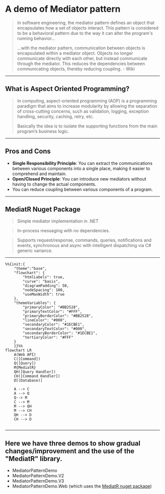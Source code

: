 # A demo of Mediator pattern
>In software engineering, the mediator pattern defines an object that encapsulates how a set of objects interact. This pattern is considered to be a behavioral pattern due to the way it can alter the program's running behavior... 
>
>...with the mediator pattern, communication between objects is encapsulated within a mediator object. Objects no longer communicate directly with each other, but instead communicate through the mediator. This reduces the dependencies between communicating objects, thereby reducing coupling. - Wiki
---
## What is Aspect Oriented Programming?
>In computing, aspect-oriented programming (AOP) is a programming paradigm that aims to increase modularity by allowing the separation of cross-cutting concerns, such as validation, logging, exception handling, security, caching, retry, etc. 
>
>Basically the idea is to isolate the supporting functions from the main program’s business logic.

---
## Pros and Cons

* **Single Responsibility Principle**: You can extract the communications between various 
components into a single place, making it easier to comprehend and maintain.
* **Open/Closed Principle**: You can introduce new mediators without having to change the actual components.
* You can reduce coupling between various components of a program.
---
## MediatR Nuget Package
> Simple mediator implementation in .NET

> In-process messaging with no dependencies.

> Supports request/response, commands, queries, notifications and events, synchronous and async with intelligent dispatching via C# generic variance.
---

```mermaid
%%{init:{
    "theme":"base",
    "flowchart": {
        "htmlLabels": true,
        "curve": "basis",
        "diagramPadding": 50,
        "nodeSpacing": 100,
        "useMaxWidth": true
    },
    "themeVariables": {
        "primaryColor": "#BB2528",
        "primaryTextColor": "#FFF",
        "primaryBorderColor": "#BB2528",
        "lineColor": "#000",
        "secondaryColor": "#1ECBE1",
        "secondaryTextColor": "#000",
        "secondaryBorderColor": "#1ECBE1",
        "tertiaryColor": "#FFF"
    }
    }}%%
flowchart LR
    A(Web API)
    C([Command]) 
    Q([Query])
    M{MediatR}
    QH([Query Handler])
    CH([Command Handler])
    D[(Database)]

    A --> C
    A --> Q
    Q--> M
    C --> M    
    M --> QH
    M --> CH
    QH --> D
    CH --> D
  
```
---

## Here we have three demos to show gradual changes/improvement and the use of the "MediatR" library.
- MediatorPatternDemo
- MediatorPatternDemo.V2
- MediatorPatternDemo.V3
- MediatorPatternDemo.Web (which uses the [MediatR nuget package](https://github.com/jbogard/MediatR))



